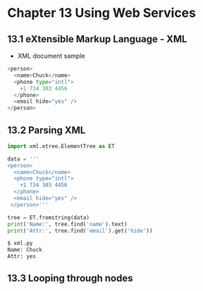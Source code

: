 # Chapter 13  Using Web Services

## 13.1 eXtensible Markup Language - XML

* XML document sample

```python
<person> 
  <name>Chuck</name> 
  <phone type="intl">
    +1 734 303 4456
  </phone>
  <email hide="yes" /> 
</person>
```

## 13.2 Parsing XML

```python
import xml.etree.ElementTree as ET

data = '''
<person>
  <name>Chuck</name>
  <phone type="intl">
    +1 734 303 4456
  </phone>
  <email hide="yes" />
 </person>'''

tree = ET.fromstring(data)
print('Name:', tree.find('name').text)
print('Attr:', tree.find('email').get('hide'))

$ xml.py
Name: Chuck
Attr: yes
```

## 13.3 Looping through nodes





